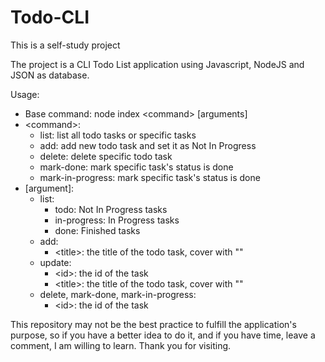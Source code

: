 # Todo-CLI
This is a self-study project

The project is a CLI Todo List application using Javascript, NodeJS and JSON as database.

Usage:
 - Base command: node index \<command\> \[arguments\]
 - \<command\>:
    - list: list all todo tasks or specific tasks
    - add: add new todo task and set it as Not In Progress
    - delete: delete specific todo task
    - mark-done: mark specific task's status is done
    - mark-in-progress: mark specific task's status is done
 - \[argument\]:
    - list:
      - todo: Not In Progress tasks
      - in-progress: In Progress tasks
      - done: Finished tasks
    - add:
      - \<title\>: the title of the todo task, cover with ""
    - update:
      - \<id\>: the id of the task
      - \<title\>: the title of the todo task, cover with ""
    - delete, mark-done, mark-in-progress:
      - \<id\>: the id of the task

This repository may not be the best practice to fulfill the application's purpose, so if you have a better idea to do it, and if you have time, leave a comment, I am willing to learn.
Thank you for visiting.
